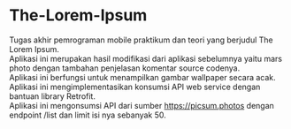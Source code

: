 # The-Lorem-Ipsum

Tugas akhir pemrograman mobile praktikum dan teori yang berjudul The Lorem Ipsum.  
Aplikasi ini merupakan hasil modifikasi dari aplikasi sebelumnya yaitu mars photo dengan tambahan penjelasan komentar source codenya.  
Aplikasi ini berfungsi untuk menampilkan gambar wallpaper secara acak.  
Aplikasi ini mengimplementasikan konsumsi API web service dengan bantuan library Retrofit.  
Aplikasi ini mengonsumsi API dari sumber https://picsum.photos dengan endpoint /list dan limit isi nya sebanyak 50.  
